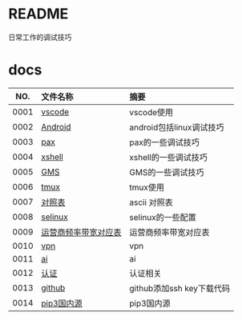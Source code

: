 # README

日常工作的调试技巧

# docs

NO.|文件名称|摘要
:--:|:--|:--
0001| [vscode](docs/0001_vscode.md) | vscode使用
0002| [Android](docs/0002_android_kernel.md) | android包括linux调试技巧
0003| [pax](docs/0003_pax.md) | pax的一些调试技巧
0004| [xshell](docs/0004_xshell.md) | xshell的一些调试技巧
0005| [GMS](docs/0005_GMS.md) | GMS的一些调试技巧
0006| [tmux](docs/0006_tmux_20221227.md) | tmux使用
0007| [对照表](docs/0007_ascii_20230106.md) | ascii 对照表
0008| [selinux](docs/0008_selinux_20230107.md) | selinux的一些配置
0009| [运营商频率带宽对应表](docs/0009_band_20230111.md) | 运营商频率带宽对应表
0010| [vpn](docs/0010_vpn.md) | vpn
0011| [ai](docs/0011_ai.md) | ai
0012| [认证](docs/0012_verify.md) | 认证相关
0013| [github](docs/0013_github.md) | github添加ssh key下载代码
0014| [pip3国内源](docs/0014_pip3.md) | pip3国内源